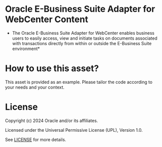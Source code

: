 # Oracle E-Business Suite Adapter for WebCenter Content 
 
* The Oracle E-Business Suite Adapter for WebCenter enables business users to easily   access, view and initiate tasks on documents associated with transactions 
 directly from within or outside the E-Business Suite environment*
 
# How to use this asset?
 
This asset is provided as an example. Please tailor the code according to your needs and your context.
 
# License

Copyright (c) 2024 Oracle and/or its affiliates.

Licensed under the Universal Permissive License (UPL), Version 1.0.

See [LICENSE](https://github.com/oracle-devrel/technology-engineering/blob/main/LICENSE) for more details.
